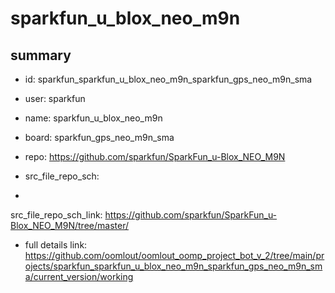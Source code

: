 # sparkfun_u_blox_neo_m9n
 
## summary 
* id: sparkfun_sparkfun_u_blox_neo_m9n_sparkfun_gps_neo_m9n_sma
* user: sparkfun
* name: sparkfun_u_blox_neo_m9n
* board: sparkfun_gps_neo_m9n_sma
* repo: https://github.com/sparkfun/SparkFun_u-Blox_NEO_M9N



* src_file_repo_sch: 
*
 src_file_repo_sch_link: https://github.com/sparkfun/SparkFun_u-Blox_NEO_M9N/tree/master/
* full details link: https://github.com/oomlout/oomlout_oomp_project_bot_v_2/tree/main/projects/sparkfun_sparkfun_u_blox_neo_m9n_sparkfun_gps_neo_m9n_sma/current_version/working  






